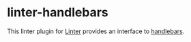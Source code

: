 # linter-handlebars

This linter plugin for [Linter](https://github.com/AtomLinter/Linter) provides an interface to [handlebars](http://handlebarsjs.com/).
